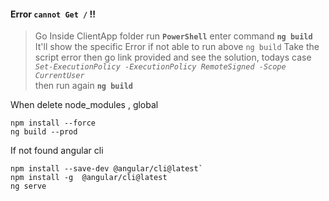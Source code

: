 #### Error `cannot Get /` !!

> Go Inside ClientApp folder run **`PowerShell`** enter command **`ng build`** 
> It'll show the specific Error
> if not able to run above `ng build` Take the script error then go link provided and see the solution, 
> todays case *`Set-ExecutionPolicy -ExecutionPolicy RemoteSigned -Scope CurrentUser`*  
> then run again **`ng build`**

When delete node_modules , global  
```
npm install --force 
ng build --prod
```
If not found angular cli 
```
npm install --save-dev @angular/cli@latest`
npm install -g  @angular/cli@latest 
ng serve
```

